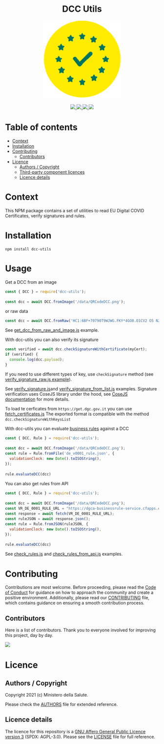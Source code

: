 <h1 align="center">DCC Utils</h1>

<div align="center">
<img width="256" height="256" src=".public/logo-dgc.png">
</div>

<br />
<div align="center">
    <!-- CoC -->
    <a href="https://github.com/ministero-salute/dcc-utils/blob/master/CODE_OF_CONDUCT.md">
      <img src="https://img.shields.io/badge/Contributor%20Covenant-v2.0%20adopted-ff69b4.svg" />
    </a>
    <a href="https://www.npmjs.com/package/dcc-utils">
      <img src="https://img.shields.io/npm/v/dcc-utils.svg?logo=npm" />
    </a>
    <a href="https://github.com/ministero-salute/dcc-utils/actions/workflows/ci.yml">
      <img src="https://github.com/ministero-salute/dcc-utils/actions/workflows/ci.yml/badge.svg" />
    </a>
    <a href="https://codecov.io/gh/ministero-salute/dcc-utils">
      <img src="https://img.shields.io/codecov/c/github/ministero-salute/dcc-utils.svg" />
    </a>
</div>


# Table of contents

- [Context](https://github.com/ministero-salute/dcc-utils#context)
- [Installation](https://github.com/ministero-salute/dcc-utils#installation)
- [Contributing](https://github.com/ministero-salute/dcc-utils#contributing)
  - [Contributors](https://github.com/ministero-salute/dcc-utils#contributors)
- [Licence](https://github.com/ministero-salute/dcc-utils#licence)
  - [Authors / Copyright](https://github.com/ministero-salute/dcc-utils#authors--copyright)
  - [Third-party component licences](https://github.com/ministero-salute/dcc-utils#third-party-component-licences)
  - [Licence details](https://github.com/ministero-salute/dcc-utils#licence-details)


# Context

This NPM package contains a set of utilities to read EU Digital COVID Certificates, verify signatures and rules.

# Installation

```
npm install dcc-utils
```

# Usage

Get a DCC from an image

```js
const { DCC } = require('dcc-utils');

const dcc = await DCC.fromImage('/data/QRCodeDCC.png');
```

or raw data

```js
const dcc = await DCC.fromRaw('HC1:6BF+70790T9WJWG.FKY*4GO0.O1CV2 O5 N2FBBRW1*70HS8WY04AC*WIFN0AHCD8KD97TK0F90KECTHGWJC0FDC:5AIA%G7X+AQB9746HS80:54IBQF60R6$A80X6S1BTYACG6M+9XG8KIAWNA91AY%67092L4WJCT3EHS8XJC$+DXJCCWENF6OF63W5NW6WF6%JC QE/IAYJC5LEW34U3ET7DXC9 QE-ED8%E.JCBECB1A-:8$96646AL60A60S6Q$D.UDRYA 96NF6L/5QW6307KQEPD09WEQDD+Q6TW6FA7C466KCN9E%961A6DL6FA7D46JPCT3E5JDLA7$Q6E464W5TG6..DX%DZJC6/DTZ9 QE5$CB$DA/D JC1/D3Z8WED1ECW.CCWE.Y92OAGY8MY9L+9MPCG/D5 C5IA5N9$PC5$CUZCY$5Y$527B+A4KZNQG5TKOWWD9FL%I8U$F7O2IBM85CWOC%LEZU4R/BXHDAHN 11$CA5MRI:AONFN7091K9FKIGIY%VWSSSU9%01FO2*FTPQ3C3F');
```

See [get_dcc_from_raw_and_image.js](https://github.com/ministero-salute/dcc-utils/blob/master/examples/get_dcc_from_raw_and_image.js) example.

With dcc-utils you can also verify its signature

```js
const verified = await dcc.checkSignatureWithCertificate(myCert);
if (verified) {
  console.log(dcc.payload);
}
```

If you need to use different types of key, use `checkSignature` method (see [verify_signature_raw.js example](https://github.com/ministero-salute/dcc-utils/blob/master/examples/verify_signature_raw.js)).

See [verify_signature.js](https://github.com/ministero-salute/dcc-utils/blob/master/examples/verify_signature.js)and [verify_signature_from_list.js](https://github.com/ministero-salute/dcc-utils/blob/master/examples/verify_signature_from_list.js) examples. Signature verification uses CoseJS library under the hood, see [CoseJS documentation](https://github.com/erdtman/cose-js) for more details.

To load te cerficates from `https://get.dgc.gov.it` you can use [fetch_certificates.js](https://github.com/ministero-salute/dcc-utils/blob/master/examples/fetch_certificates.js) The exported format is compatible with the method `dcc.checkSignatureWithKeysList`

With dcc-utils you can evaluate [business rules](https://github.com/ehn-dcc-development/dgc-business-rules) against a DCC

```js
const { DCC, Rule } = require('dcc-utils');

const dcc = await DCC.fromImage('/data/QRCodeDCC.png');
const rule = Rule.fromFile('de_v0001_rule.json', {
  validationClock: new Date().toISOString(),
});

rule.evaluateDCC(dcc)
```

You can also get rules from API

```js
const { DCC, Rule } = require('dcc-utils');

const dcc = await DCC.fromImage('/data/QRCodeDCC.png');
const VR_DE_0001_RULE_URL = "https://dgca-businessrule-service.cfapps.eu10.hana.ondemand.com/rules/de/bc092f8000606c57a8fd80bc7a31ff720a4c4428510d88c774bed2f839c76b66";
const response = await fetch(VR_DE_0001_RULE_URL);
const ruleJSON = await response.json();
const rule = Rule.fromJSON(ruleJSON, {
  validationClock: new Date().toISOString(),
});

rule.evaluateDCC(dcc)
```

See [check_rules.js](https://github.com/ministero-salute/dcc-utils/blob/master/examples/check_rules.js) and [check_rules_from_api.js](https://github.com/ministero-salute/dcc-utils/blob/master/examples/check_rules_from_api.js) examples.

# Contributing
Contributions are most welcome. Before proceeding, please read the [Code of Conduct](https://github.com/ministero-salute/dcc-utils/blob/master/CODE_OF_CONDUCT.md) for guidance on how to approach the community and create a positive environment. Additionally, please read our [CONTRIBUTING](https://github.com/ministero-salute/dcc-utils/blob/master/CONTRIBUTING.md) file, which contains guidance on ensuring a smooth contribution process.

## Contributors
Here is a list of contributors. Thank you to everyone involved for improving this project, day by day.

<a href="https://github.com/ministero-salute/dcc-utils">
  <img
  src="https://contributors-img.web.app/image?repo=ministero-salute/dcc-utils"
  />
</a>

# Licence

## Authors / Copyright

Copyright 2021 (c) Ministero della Salute.

Please check the [AUTHORS](https://github.com/ministero-salute/dcc-utils/blob/master/AUTHORS) file for extended reference.

## Licence details

The licence for this repository is a [GNU Affero General Public Licence version 3](https://www.gnu.org/licenses/agpl-3.0.html) (SPDX: AGPL-3.0). Please see the [LICENSE](https://github.com/ministero-salute/dcc-utils/blob/master/LICENSE) file for full reference.
